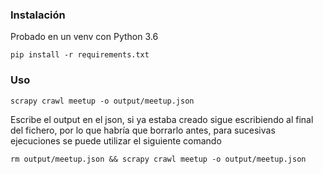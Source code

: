 ### Instalación

Probado en un venv con Python 3.6

`pip install -r requirements.txt`

### Uso

`scrapy crawl meetup -o output/meetup.json`

Escribe el output en el json, si ya estaba creado sigue
escribiendo al final del fichero, por lo que habría que borrarlo antes,
para sucesivas ejecuciones se puede utilizar el siguiente comando

`rm output/meetup.json && scrapy crawl meetup -o output/meetup.json`